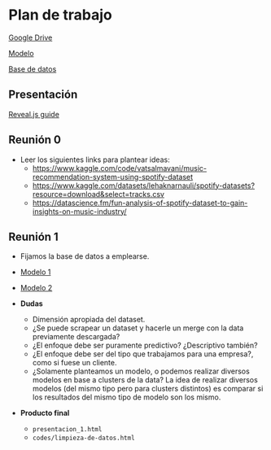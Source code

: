 # Plan de trabajo

[Google Drive](https://drive.google.com/drive/folders/17FhWbmf-yrM_O8_6QcMLvTLurjviZqyu)

[Modelo](https://www.kaggle.com/datasets/lehaknarnauli/spotify-datasets)

[Base de datos](https://www.kaggle.com/datasets/yamaerenay/spotify-dataset-19212020-600k-tracks?resource=download)

## Presentación

[Reveal.js guide](https://quarto.org/docs/presentations/revealjs/)

## Reunión 0

- Leer los siguientes links para plantear ideas:
    - <https://www.kaggle.com/code/vatsalmavani/music-recommendation-system-using-spotify-dataset>
    - <https://www.kaggle.com/datasets/lehaknarnauli/spotify-datasets?resource=download&select=tracks.csv>
    - <https://datascience.fm/fun-analysis-of-spotify-dataset-to-gain-insights-on-music-industry/>

## Reunión 1

- Fijamos la base de datos a emplearse.

- [Modelo 1](https://adrian-mb97.medium.com/predicting-the-odds-a-song-of-reaching-the-billboard-hot-100-d48776da386b)

- [Modelo 2](https://github.com/jesperhemmingsson/Spotify-EDA)

- **Dudas** 
    - Dimensión apropiada del dataset.
    - ¿Se puede scrapear un dataset y 
    hacerle un merge con la data previamente descargada?
    - ¿El enfoque debe ser puramente predictivo? ¿Descriptivo también?
    - ¿El enfoque debe ser del tipo que trabajamos para una empresa?, como si fuese un cliente.
    - ¿Solamente planteamos un modelo, o podemos realizar diversos modelos en base a clusters de la data? 
    La idea de realizar diversos modelos (del mismo tipo pero para clusters distintos) es comparar si los resultados del mismo tipo de modelo son los mismo. 

- **Producto final**
    - `presentacion_1.html` 
    - `codes/limpieza-de-datos.html` 